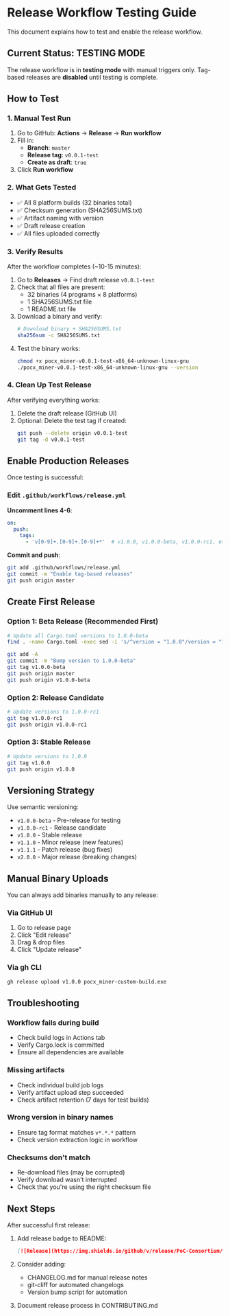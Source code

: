 # Release Workflow Testing Guide

This document explains how to test and enable the release workflow.

## Current Status: TESTING MODE

The release workflow is in **testing mode** with manual triggers only.
Tag-based releases are **disabled** until testing is complete.

## How to Test

### 1. Manual Test Run

1. Go to GitHub: **Actions** → **Release** → **Run workflow**
2. Fill in:
   - **Branch**: `master`
   - **Release tag**: `v0.0.1-test`
   - **Create as draft**: `true`
3. Click **Run workflow**

### 2. What Gets Tested

- ✅ All 8 platform builds (32 binaries total)
- ✅ Checksum generation (SHA256SUMS.txt)
- ✅ Artifact naming with version
- ✅ Draft release creation
- ✅ All files uploaded correctly

### 3. Verify Results

After the workflow completes (~10-15 minutes):

1. Go to **Releases** → Find draft release `v0.0.1-test`
2. Check that all files are present:
   - 32 binaries (4 programs × 8 platforms)
   - 1 SHA256SUMS.txt file
   - 1 README.txt file
3. Download a binary and verify:
   ```bash
   # Download binary + SHA256SUMS.txt
   sha256sum -c SHA256SUMS.txt
   ```
4. Test the binary works:
   ```bash
   chmod +x pocx_miner-v0.0.1-test-x86_64-unknown-linux-gnu
   ./pocx_miner-v0.0.1-test-x86_64-unknown-linux-gnu --version
   ```

### 4. Clean Up Test Release

After verifying everything works:

1. Delete the draft release (GitHub UI)
2. Optional: Delete the test tag if created:
   ```bash
   git push --delete origin v0.0.1-test
   git tag -d v0.0.1-test
   ```

## Enable Production Releases

Once testing is successful:

### Edit `.github/workflows/release.yml`

**Uncomment lines 4-6**:
```yaml
on:
  push:
    tags:
      - 'v[0-9]+.[0-9]+.[0-9]+*'  # v1.0.0, v1.0.0-beta, v1.0.0-rc1, etc.
```

**Commit and push**:
```bash
git add .github/workflows/release.yml
git commit -m "Enable tag-based releases"
git push origin master
```

## Create First Release

### Option 1: Beta Release (Recommended First)

```bash
# Update all Cargo.toml versions to 1.0.0-beta
find . -name Cargo.toml -exec sed -i 's/^version = "1.0.0"/version = "1.0.0-beta"/' {} \;

git add -A
git commit -m "Bump version to 1.0.0-beta"
git tag v1.0.0-beta
git push origin master
git push origin v1.0.0-beta
```

### Option 2: Release Candidate

```bash
# Update versions to 1.0.0-rc1
git tag v1.0.0-rc1
git push origin v1.0.0-rc1
```

### Option 3: Stable Release

```bash
# Update versions to 1.0.0
git tag v1.0.0
git push origin v1.0.0
```

## Versioning Strategy

Use semantic versioning:

- `v1.0.0-beta` - Pre-release for testing
- `v1.0.0-rc1` - Release candidate
- `v1.0.0` - Stable release
- `v1.1.0` - Minor release (new features)
- `v1.1.1` - Patch release (bug fixes)
- `v2.0.0` - Major release (breaking changes)

## Manual Binary Uploads

You can always add binaries manually to any release:

### Via GitHub UI
1. Go to release page
2. Click "Edit release"
3. Drag & drop files
4. Click "Update release"

### Via gh CLI
```bash
gh release upload v1.0.0 pocx_miner-custom-build.exe
```

## Troubleshooting

### Workflow fails during build
- Check build logs in Actions tab
- Verify Cargo.lock is committed
- Ensure all dependencies are available

### Missing artifacts
- Check individual build job logs
- Verify artifact upload step succeeded
- Check artifact retention (7 days for test builds)

### Wrong version in binary names
- Ensure tag format matches `v*.*.*` pattern
- Check version extraction logic in workflow

### Checksums don't match
- Re-download files (may be corrupted)
- Verify download wasn't interrupted
- Check that you're using the right checksum file

## Next Steps

After successful first release:

1. Add release badge to README:
   ```markdown
   [![Release](https://img.shields.io/github/v/release/PoC-Consortium/pocx)](https://github.com/PoC-Consortium/pocx/releases)
   ```

2. Consider adding:
   - CHANGELOG.md for manual release notes
   - git-cliff for automated changelogs
   - Version bump script for automation

3. Document release process in CONTRIBUTING.md
